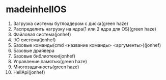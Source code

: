 # madeinhellOS
1. Загрузка системы бутлоадером с диска(green haze)
2. Распределить нагрузку на ядра(1 или 2 ядра для OS)(green haze)
3. Файловая система(jonhef)
4. I/O система(jonhef)
5. Базовые команды(cmd <название команды> <аргументы>)(jonhef)
6. Базовые драйвера
7. Базовые библиотеки(jonhef)
8. Управление памятью(green haze)
9. Многозадачность(green haze)
10. HellApi(jonhef)

